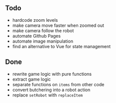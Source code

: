 ## Todo
- hardcode zoom levels
- make camera move faster when zoomed out
- make camera follow the robot
- automate Github Pages
- automate image manipulation
- find an alternative to Vue for state management

## Done
- rewrite game logic with pure functions
- extract game logic
- separate functions on `items` from other code
- convert butchering into a robot action
- replace `setRobot` with `replaceItem`
